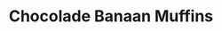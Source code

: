 ---
title: Chocolade Banaan Muffins
description: Gezonde muffins met banaan, havermeel en pure chocolade
image: https://images.unsplash.com/photo-1606188074044-fcd750f6996a
categories: [Ontbijt, Snacks, Vegetarisch]
tijd: 35
portions: 12
ingredients:
  - 3 rijpe bananen
  - 200g havermeel
  - 2 eieren
  - 60ml amandelmelk
  - 3 el honing
  - 3 el kokosolie
  - 50g pure chocolade
  - 1 tl bakpoeder
  - 1 tl kaneel
  - 1 tl vanille extract
  - Snufje zout
instructions:
  - Verwarm de oven voor op 180°C.
  - Prak de bananen fijn.
  - Hak de chocolade grof.
  - Meng alle droge ingrediënten.
  - Klop de eieren los met honing en vanille.
  - Smelt de kokosolie.
  - Meng alle ingrediënten tot een glad beslag.
  - Verdeel over 12 muffinvormpjes.
  - Bak 20-25 minuten tot goudbruin.
  - Laat afkoelen op een rooster.
---